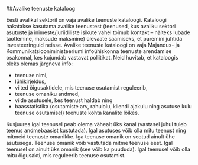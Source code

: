##Avalike teenuste kataloog

Eesti avalikul sektoril on vaja avalike teenuste kataloogi. Kataloogi hakatakse kasutama avalike teenustest (teenused, kus avaliku sektori asutuste ja inimeste/juriidiliste isikute vahel toimub kontakt – näiteks lubade taotlemine, maksude maksmine) ülevaate saamiseks, et paremini juhtida investeeringuid neisse.  Avalike teenuste kataloogi on vaja Majandus- ja Kommunikatsiooniministeeriumi infoühiskonna teenuste arendamise osakonnal, kes kujundab vastavat poliitikat. Neid huvitab, et kataloogis oleks olemas järgneva info: 
- teenuse nimi, 
- lühikirjeldus, 
- viited õigusaktidele, mis teenuse osutamist reguleerib, 
- teenuse omaniku andmed, 
- viide asutusele, kes teenust haldab ning 
- baasstatistika (osutamiste arv, rahulolu, kliendi ajakulu ning asutuse kulu teenuse osutamisel) teenuste kohta kanalite lõikes. 

Kusjuures igal teenusel peab olema vähealt üks kanal (vastasel juhul tuleb teenus andmebaasist kustutada). Igal asutuses võib olla mitu teenust ning mitmeid teenuste omanikke. Iga teenuse omanik on seotud ainult ühe asutusega. Teenuse omanik võib vastutada mitme teenuse eest. Igal teenusel on ainult üks omanik (see võib ka puududa). Igal teenusel võib olla mitu õigusakti, mis reguleerib teenuse osutamist. 
